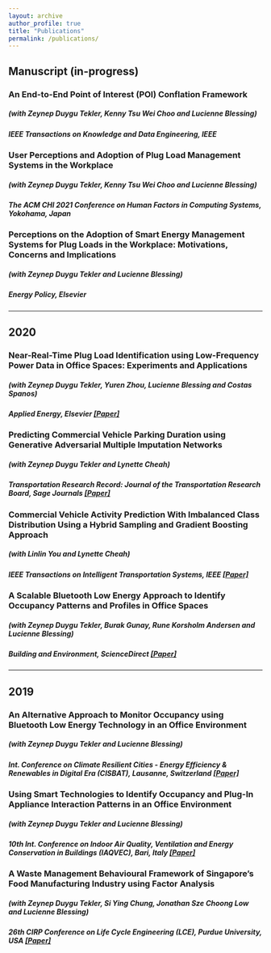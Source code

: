 ```yaml
---
layout: archive
author_profile: true
title: "Publications"
permalink: /publications/
---
```



<div>
  <h2>
    Manuscript (in-progress)
  </h2>
  
  <div>
    <h3>An End-to-End Point of Interest (POI) Conflation Framework</h3>
    <h5>(with Zeynep Duygu Tekler, Kenny Tsu Wei Choo and Lucienne Blessing)</h5>
    <h5><em>IEEE Transactions on Knowledge and Data Engineering, IEEE</em></h5>
  </div>
  
  <div>
    <h3>User Perceptions and Adoption of Plug Load Management Systems in the Workplace</h3>
    <h5>(with Zeynep Duygu Tekler, Kenny Tsu Wei Choo and Lucienne Blessing)</h5>
    <h5><em>The ACM CHI 2021 Conference on Human Factors in Computing Systems, Yokohama, Japan</em></h5>
  </div>
  
  <div>
    <h3>Perceptions on the Adoption of Smart Energy Management Systems for Plug Loads in the Workplace: Motivations, Concerns and Implications</h3>
    <h5>(with Zeynep Duygu Tekler and Lucienne Blessing)</h5>
    <h5><em>Energy Policy, Elsevier</em></h5>
  </div>
</div>

<hr>

<div>
  <h2>
    2020
  </h2>
  
  <div>
    <h3>Near-Real-Time Plug Load Identification using Low-Frequency Power Data in Office Spaces: Experiments and Applications</h3>
    <h5>(with Zeynep Duygu Tekler, Yuren Zhou, Lucienne Blessing and Costas Spanos)</h5>
    <h5><em>Applied Energy, Elsevier</em> <a href="https://www.researchgate.net/publication/342567838_Near-real-time_plug_load_identification_using_low-frequency_power_data_in_office_spaces_Experiments_and_applications">[Paper]</a></h5>
  </div>
  
  <div>
    <h3>Predicting Commercial Vehicle Parking Duration using Generative Adversarial Multiple Imputation Networks</h3>
    <h5>(with Zeynep Duygu Tekler and Lynette Cheah)</h5>
    <h5><em>Transportation Research Record: Journal of the Transportation Research Board, Sage Journals</em> <a href="https://www.researchgate.net/publication/342610218_Predicting_Commercial_Vehicle_Parking_Duration_using_Generative_Adversarial_Multiple_Imputation_Networks">[Paper]</a></h5>
  </div>
  
  <div>
    <h3>Commercial Vehicle Activity Prediction With Imbalanced Class Distribution Using a Hybrid Sampling and Gradient Boosting Approach</h3>
    <h5>(with Linlin You and Lynette Cheah)</h5>
    <h5><em>IEEE Transactions on Intelligent Transportation Systems, IEEE</em> <a href="https://www.researchgate.net/publication/339058671_Commercial_Vehicle_Activity_Prediction_With_Imbalanced_Class_Distribution_Using_a_Hybrid_Sampling_and_Gradient_Boosting_Approach">[Paper]</a></h5>
  </div>
  
  <div>
    <h3>A Scalable Bluetooth Low Energy Approach to Identify Occupancy Patterns and Profiles in Office Spaces</h3>
    <h5>(with Zeynep Duygu Tekler, Burak Gunay, Rune Korsholm Andersen and Lucienne Blessing)</h5>
    <h5><em>Building and Environment, ScienceDirect</em> <a href="https://www.researchgate.net/publication/338679517_A_Scalable_Bluetooth_Low_Energy_Approach_to_Identify_Occupancy_Patterns_and_Profiles_in_Office_Spaces">[Paper]</a></h5>
  </div>
  
</div>

<hr>

<div>
  <h2>
    2019
  </h2>
  
  <div>
    <h3>An Alternative Approach to Monitor Occupancy using Bluetooth Low Energy Technology in an Office Environment</h3>
    <h5>(with Zeynep Duygu Tekler and Lucienne Blessing)</h5>
    <h5><em>Int. Conference on Climate Resilient Cities - Energy Efficiency & Renewables in Digital Era (CISBAT), Lausanne, Switzerland</em> <a href="https://www.researchgate.net/publication/337371393_An_alternative_approach_to_monitor_occupancy_using_bluetooth_low_energy_technology_in_an_office_environment">[Paper]</a></h5>
  </div>
  
  <div>
    <h3>Using Smart Technologies to Identify Occupancy and Plug-In Appliance Interaction Patterns in an Office Environment</h3>
    <h5>(with Zeynep Duygu Tekler and Lucienne Blessing)</h5>
    <h5><em>10th Int. Conference on Indoor Air Quality, Ventilation and Energy Conservation in Buildings (IAQVEC), Bari, Italy</em> <a href="https://www.researchgate.net/publication/336747517_Using_smart_technologies_to_identify_occupancy_and_plug-in_appliance_interaction_patterns_in_an_office_environment">[Paper]</a></h5>
  </div>
  
  <div>
    <h3>A Waste Management Behavioural Framework of Singapore’s Food Manufacturing Industry using Factor Analysis</h3>
    <h5>(with Zeynep Duygu Tekler, Si Ying Chung, Jonathan Sze Choong Low and Lucienne Blessing)</h5>
    <h5><em>26th CIRP Conference on Life Cycle Engineering (LCE), Purdue University, USA</em> <a href="https://www.researchgate.net/publication/332965871_A_Waste_Management_Behavioural_Framework_of_Singapore's_Food_Manufacturing_Industry_using_Factor_Analysis">[Paper]</a></h5>
  </div>
  
</div>